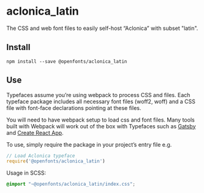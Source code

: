 
# aclonica_latin

The CSS and web font files to easily self-host “Aclonica” with subset "latin".

## Install

`npm install --save @openfonts/aclonica_latin`

## Use

Typefaces assume you’re using webpack to process CSS and files. Each typeface
package includes all necessary font files (woff2, woff) and a CSS file with
font-face declarations pointing at these files.

You will need to have webpack setup to load css and font files. Many tools built
with Webpack will work out of the box with Typefaces such as [Gatsby](https://github.com/gatsbyjs/gatsby)
and [Create React App](https://github.com/facebookincubator/create-react-app).

To use, simply require the package in your project’s entry file e.g.

```javascript
// Load Aclonica typeface
require('@openfonts/aclonica_latin')
```

Usage in SCSS:
```scss
@import "~@openfonts/aclonica_latin/index.css";
```
